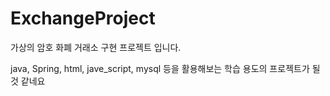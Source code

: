 # ExchangeProject
가상의 암호 화폐 거래소 구현 프로젝트 입니다.

java, Spring, html, jave_script, mysql 등을 활용해보는
학습 용도의 프로젝트가 될 것 같네요
